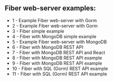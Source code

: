 ## Fiber web-server examples:

- 1 - Example Fiber web-server with Gorm
- 2 - Example Fiber web-server with Gorm
- 3 - Fiber simple example
- 4 - Fiber with MongoDB simple example
- 5 - Example Fiber web-server with MongoDB
- 6 - Fiber with MongoDB REST API
- 7 - Fiber with MongoDB REST API and React
- 8 - Fiber with MongoDB REST API example
- 9 - Fiber with MongoDB REST API example
- 10 - Fiber with SQL (Gorm) REST API example
- 11 - Fiber with SQL (Gorm) REST API example
